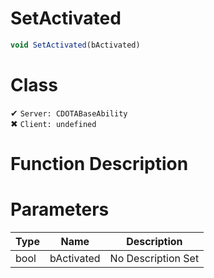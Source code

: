 # SetActivated
```js	
void SetActivated(bActivated)
```
# Class
✔ `Server: CDOTABaseAbility`  
✖ `Client: undefined`  

# Function Description

# Parameters
Type|Name|Description
--|--|--
bool|bActivated|No Description Set
